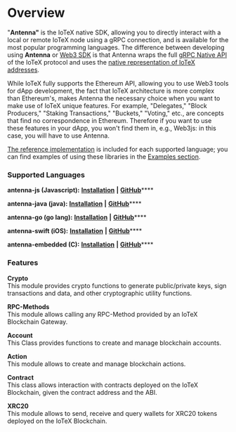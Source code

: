 # Overview

"**Antenna"** is the IoTeX native SDK, allowing you to directly interact with a local or remote IoTeX node using a gRPC connection, and is available for the most popular programming languages.  The difference between developing using **Antenna** or [Web3 SDK](../ethereum-copmpatibility/web3.js.md) is that Antenna wraps the full [gRPC Native API](../../../reference/node-core-api-grpc.md) of the IoTeX protocol and uses the [native representation of IoTeX addresses](../../../basic-concepts/address-conversion.md#iotex-address-format). 

While IoTeX fully supports the Ethereum API, allowing you to use Web3 tools for dApp development, the fact that IoTeX architecture is more complex than Ethereum's, makes Antenna the necessary choice when you want to make use of IoTeX unique features. For example, "Delegates," "Block Producers," "Staking Transactions," "Buckets," "Voting," etc., are concepts that find no correspondence in Ethereum. Therefore if you want to use these features in your dApp, you won't find them in, e.g., Web3js: in this case, you will have to use Antenna.

[The reference implementation](reference-code/create-an-account.md) is included for each supported language; you can find examples of using these libraries in the [Examples section]().

### Supported Languages <a id="supported-languages"></a>

**antenna-js \(Javascript\):** [**Installation**](antenna-installation/install-antenna-js.md) **\|** [**GitHub**](https://github.com/iotexproject/iotex-antenna)\*\*\*\*

**antenna-java \(java\):** [**Installation**](antenna-installation/antenna-java.md) **\|** [**GitHub**](https://github.com/iotexproject/iotex-antenna-java)\*\*\*\*

**antenna-go \(go lang\):** [**Installation**](antenna-installation/antenna-go.md) **\|** [**GitHub**](https://github.com/iotexproject/iotex-antenna-go)\*\*\*\*

**antenna-swift \(iOS\):** [**Installation**](antenna-installation/antenna-swift.md) **\|** [**GitHub**](https://github.com/iotexproject/iotex-antenna-swift)\*\*\*\*

**antenna-embedded \(C\):** [**Installation**](antenna-installation/antenna-embedded.md) **\|** [**GitHub**](https://github.com/iotexproject/iotex-antenna-embedded)\*\*\*\*

### Features <a id="features"></a>

**Crypto**  
This module provides crypto functions to generate public/private keys, sign transactions and data, and other cryptographic utility functions.

**RPC-Methods**  
This module allows calling any RPC-Method provided by an IoTeX Blockchain Gateway.

**Account**  
This Class provides functions to create and manage blockchain accounts.

**Action**  
This module allows to create and manage blockchain actions.

**Contract**  
This class allows interaction with contracts deployed on the IoTeX Blockchain, given the contract address and the ABI.

**XRC20**  
This module allows to send, receive and query wallets for XRC20 tokens deployed on the IoTeX Blockchain.

